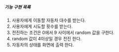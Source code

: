 ##### 기능 구현 목록
1. 사용자에게 이동할 자동차 대수를 받는다.
2. 사용자에게 시도할 횟수를 받는다.
3. 전진하는 조건은 0에서 9 사이에서 random 값을 구한다.
4. random 값이 4이상일 경우 전진 한다.
5. 자동차의 상태를 화면에 출력 한다.
